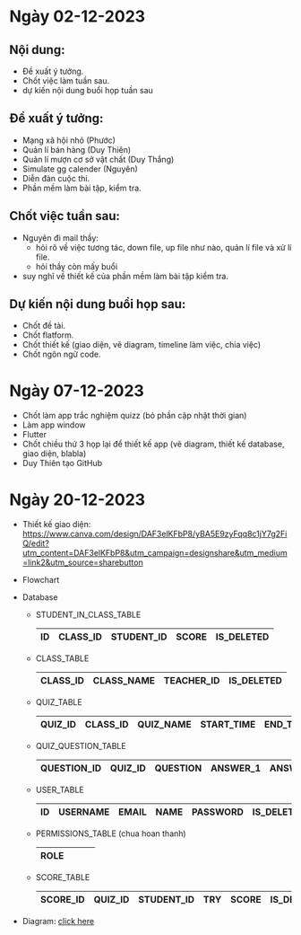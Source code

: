 # Ngày 02-12-2023

## Nội dung:

- Đề xuất ý tưởng.
- Chốt việc làm tuần sau.
- dự kiến nội dung buổi họp tuần sau

## Đề xuất ý tưởng:

- Mạng xã hội nhỏ (Phước)
- Quản lí bán hàng (Duy Thiên)
- Quản lí mượn cơ sở vật chất (Duy Thắng)
- Simulate gg calender (Nguyên)
- Diễn đàn cuộc thi.
- Phần mềm làm bài tập, kiểm tra.

## Chốt việc tuần sau:

- Nguyên đi mail thầy:
    - hỏi rõ về việc tương tác, down file, up file như nào, quản lí file và xử lí file.
    - hỏi thầy còn mấy buổi
- suy nghĩ về thiết kế của phần mềm làm bài tập kiểm tra.

## Dự kiến nội dung buổi họp sau:

- Chốt đề tài.
- Chốt flatform.
- Chốt thiết kế (giao diện, vẽ diagram, timeline làm việc, chia việc)
- Chốt ngôn ngữ code.

# Ngày 07-12-2023

- Chốt làm app trắc nghiệm quizz (bỏ phần cập nhật thời gian)
- Làm app window
- Flutter
- Chốt chiều thứ 3 họp lại để thiết kế app (vẽ diagram, thiết kế database, giao diện, blabla)
- Duy Thiên tạo GitHub

# Ngày 20-12-2023

- Thiết kế giao diện: https://www.canva.com/design/DAF3elKFbP8/yBA5E9zyFqq8c1jY7g2FiQ/edit?utm_content=DAF3elKFbP8&utm_campaign=designshare&utm_medium=link2&utm_source=sharebutton
- Flowchart
- Database
    - STUDENT_IN_CLASS_TABLE
        
        
        | ID | CLASS_ID | STUDENT_ID | SCORE | IS_DELETED |
        | --- | --- | --- | --- | --- |
    - CLASS_TABLE
        
        
        | CLASS_ID | CLASS_NAME | TEACHER_ID | IS_DELETED |
        | --- | --- | --- | --- |
    - QUIZ_TABLE
        
        
        | QUIZ_ID | CLASS_ID | QUIZ_NAME | START_TIME | END_TIME | LENGTH | WEIGHT | IS_DELETED |
        | --- | --- | --- | --- | --- | --- | --- | --- |
    - QUIZ_QUESTION_TABLE
        
        
        | QUESTION_ID | QUIZ_ID | QUESTION | ANSWER_1 | ANSWER_2 | ANSWER_3 | ANSWER_4 | CORRECT_ANSWER | IS_DELETED |
        | --- | --- | --- | --- | --- | --- | --- | --- | --- |
    - USER_TABLE
        
        
        | ID | USERNAME | EMAIL | NAME | PASSWORD | IS_DELETED | ROLE |
        | --- | --- | --- | --- | --- | --- | --- |
    - PERMISSIONS_TABLE (chua hoan thanh)
        
        
        | ROLE |  |  |  |
        | --- | --- | --- | --- |
    - SCORE_TABLE
        
        
        | SCORE_ID | QUIZ_ID | STUDENT_ID | TRY | SCORE | IS_DELETED |
        | --- | --- | --- | --- | --- | --- |

- Diagram: [click here](https://app.diagrams.net/?fbclid=IwAR1__82EQtcC_tp1GHFlCW6RWqUxmZ4HiMoM5QVG0g_zWusMboViByCH2Yo#Hduythien2212%2FMiniProject_SE104%2Fmain%2FUntitled%20Diagram.drawio)
